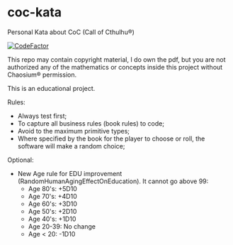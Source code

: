# coc-kata
Personal Kata about CoC (Call of Cthulhu®)

[![CodeFactor](https://www.codefactor.io/repository/github/malkaviano/coc-kata/badge)](https://www.codefactor.io/repository/github/malkaviano/coc-kata)

This repo may contain copyright material, I do own the pdf, but you are not authorized any of the mathematics or concepts inside this project without Chaosium® permission.

This is an educational project.

Rules:
- Always test first;
- To capture all business rules (book rules) to code;
- Avoid to the maximum primitive types;
- Where specified by the book for the player to choose or roll, the software will make a random choice;

Optional:
- New Age rule for EDU improvement (RandomHumanAgingEffectOnEducation). It cannot go above 99:
  - Age 80's: +5D10
  - Age 70's: +4D10
  - Age 60's: +3D10
  - Age 50's: +2D10
  - Age 40's: +1D10
  - Age 20-39: No change
  - Age < 20: -1D10
